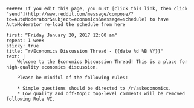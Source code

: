     ###### If you edit this page, you must [click this link, then click "send"](http://www.reddit.com/message/compose/?to=AutoModerator&subject=economics&message=schedule) to have AutoModerator re-load the schedule from here
    
    first: “Friday January 20, 2017 12:00 am"  
    repeat: 1 week  
    sticky: true  
    title: “r/Economics Discussion Thread - {{date %d %B %Y}}"  
    text: |   
        Welcome to the Economics Discussion Thread! This is a place for high-quality economics discussion.

        Please be mindful of the following rules:

        * Simple questions should be directed to /r/askeconomics.
        * Low quality and off-topic top-level comments will be removed following Rule VI.